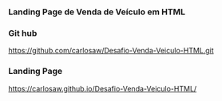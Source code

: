### Landing Page de Venda de Veículo em HTML

### Git hub
https://github.com/carlosaw/Desafio-Venda-Veiculo-HTML.git

### Landing Page
https://carlosaw.github.io/Desafio-Venda-Veiculo-HTML/